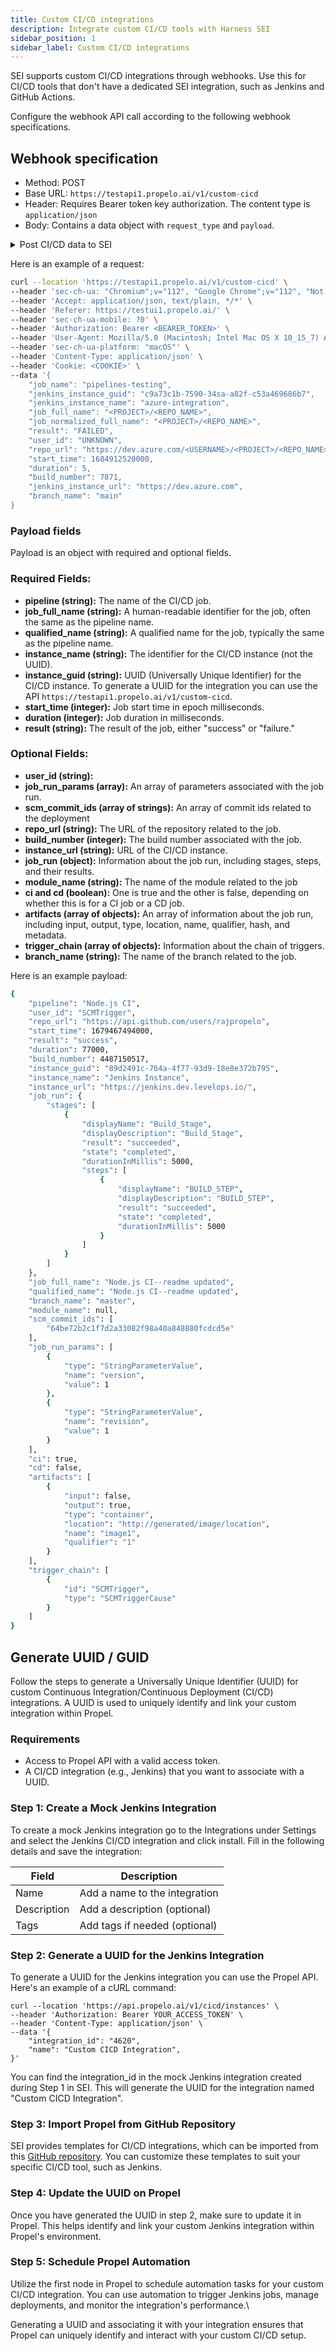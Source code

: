 ```yaml
---
title: Custom CI/CD integrations
description: Integrate custom CI/CD tools with Harness SEI
sidebar_position: 1
sidebar_label: Custom CI/CD integrations
---
```


SEI supports custom CI/CD integrations through webhooks. Use this for CI/CD tools that don't have a dedicated SEI integration, such as Jenkins and GitHub Actions.

Configure the webhook API call according to the following webhook specifications.

## Webhook specification

* Method: POST
* Base URL: `https://testapi1.propelo.ai/v1/custom-cicd`
* Header: Requires Bearer token key authorization. The content type is ```application/json```
* Body: Contains a data object with ```request_type``` and ```payload```.


<details>
<summary>Post CI/CD data to SEI</summary>

**Parameters**

**Header**

* Authorization: Bearer \<BEARER_TOKEN>
* Content-Type: application/json

**Body**

* Data: 

```bash
"{"pipeline":"Node.js CI","user_id":"SCMTrigger","repo_url":"https://api.github.com/users/rajpropelo","start_time":1679467494000,"result":"success","duration":77000,"build_number":4487150517,"instance_guid":"89d2491c-764a-4f77-93d9-18e8e372b795","instance_name":"Jenkins Instance","instance_url":"https://jenkins.dev.levelops.io/","job_run":{"stages":[{"displayName":"Build_Stage","displayDescription":"Build_Stage","result":"succeeded","state":"completed","durationInMillis":5000,"steps":[{"displayName":"BUILD_STEP","displayDescription":"BUILD_STEP","result":"succeeded","state":"completed","durationInMillis":5000}]}]},"job_full_name":"Node.js CI--readme updated","qualified_name":"Node.js CI--readme updated","branch_name":"master","module_name":null,"scm_commit_ids":["64be72b2c1f7d2a33082f98a40a848880fcdcd5e"],"job_run_params":[{"type":"StringParameterValue","name":"version","value":1},{"type":"StringParameterValue","name":"revision","value":1}],"ci":true,"cd":false,"artifacts":[{"input":false,"output":true,"type":"container","location":"http://generated/image/location","name":"image1","qualifier":"1"}],"trigger_chain":[{"id":"SCMTrigger","type":"SCMTriggerCause"}]}"
```

</details>

Here is an example of a request:

```bash
curl --location 'https://testapi1.propelo.ai/v1/custom-cicd' \
--header 'sec-ch-ua: "Chromium";v="112", "Google Chrome";v="112", "Not:A-Brand";v="99"' \
--header 'Accept: application/json, text/plain, */*' \
--header 'Referer: https://testui1.propelo.ai/' \
--header 'sec-ch-ua-mobile: ?0' \
--header 'Authorization: Bearer <BEARER_TOKEN>' \
--header 'User-Agent: Mozilla/5.0 (Macintosh; Intel Mac OS X 10_15_7) AppleWebKit/537.36 (KHTML, like Gecko) Chrome/112.0.0.0 Safari/537.36' \
--header 'sec-ch-ua-platform: "macOS"' \
--header 'Content-Type: application/json' \
--header 'Cookie: <COOKIE>' \
--data '{
    "job_name": "pipelines-testing",
    "jenkins_instance_guid": "c9a73c1b-7590-34sa-a82f-c53a469686b7",
    "jenkins_instance_name": "azure-integration",
    "job_full_name": "<PROJECT>/<REPO_NAME>",
    "job_normalized_full_name": "<PROJECT>/<REPO_NAME>",
    "result": "FAILED",
    "user_id": "UNKNOWN",
    "repo_url": "https://dev.azure.com/<USERNAME>/<PROJECT>/<REPO_NAME>",
    "start_time": 1684912520000,
    "duration": 5,
    "build_number": 7871,
    "jenkins_instance_url": "https://dev.azure.com",
    "branch_name": "main"
}

```

### Payload fields

Payload is an object with required and optional fields.

### Required Fields:

* **pipeline (string):** The name of the CI/CD job.
* **job\_full\_name (string):** A human-readable identifier for the job, often the same as the pipeline name.
* **qualified\_name (string):** A qualified name for the job, typically the same as the pipeline name.
* **instance\_name (string):** The identifier for the CI/CD instance (not the UUID).
* **instance\_guid (string):** UUID (Universally Unique Identifier) for the CI/CD instance. To generate a UUID for the integration you can use the API `https://testapi1.propelo.ai/v1/custom-cicd`.
* **start\_time (integer):** Job start time in epoch milliseconds.
* **duration (integer):** Job duration in milliseconds.
* **result (string):** The result of the job, either "success" or "failure."

### Optional Fields:

* **user\_id (string):**
* **job\_run\_params (array):** An array of parameters associated with the job run.
* **scm\_commit\_ids (array of strings):** An array of commit ids related to the deployment
* **repo\_url (string):** The URL of the repository related to the job.
* **build\_number (integer):** The build number associated with the job.
* **instance\_url (string):** URL of the CI/CD instance.
* **job\_run (object):** Information about the job run, including stages, steps, and their results.
* **module\_name (string):** The name of the module related to the job
* **ci and cd (boolean):** One is true and the other is false, depending on whether this is for a CI job or a CD job.
* **artifacts (array of objects):** An array of information about the job run, including input, output, type, location, name, qualifier, hash, and metadata.
* **trigger\_chain (array of objects):** Information about the chain of triggers.
* **branch\_name (string):** The name of the branch related to the job.

Here is an example payload:

```sh
{
    "pipeline": "Node.js CI",
    "user_id": "SCMTrigger",
    "repo_url": "https://api.github.com/users/rajpropelo",
    "start_time": 1679467494000,
    "result": "success",
    "duration": 77000,
    "build_number": 4487150517,
    "instance_guid": "89d2491c-764a-4f77-93d9-18e8e372b795",
    "instance_name": "Jenkins Instance",
    "instance_url": "https://jenkins.dev.levelops.io/",
    "job_run": {
        "stages": [
            {
                "displayName": "Build_Stage",
                "displayDescription": "Build_Stage",
                "result": "succeeded",
                "state": "completed",
                "durationInMillis": 5000,
                "steps": [
                    {
                        "displayName": "BUILD_STEP",
                        "displayDescription": "BUILD_STEP",
                        "result": "succeeded",
                        "state": "completed",
                        "durationInMillis": 5000
                    }
                ]
            }
        ]
    },
    "job_full_name": "Node.js CI--readme updated",
    "qualified_name": "Node.js CI--readme updated",
    "branch_name": "master",
    "module_name": null,
    "scm_commit_ids": [
        "64be72b2c1f7d2a33082f98a40a848880fcdcd5e"
    ],
    "job_run_params": [
        {
            "type": "StringParameterValue",
            "name": "version",
            "value": 1
        },
        {
            "type": "StringParameterValue",
            "name": "revision",
            "value": 1
        }
    ],
    "ci": true,
    "cd": false,
    "artifacts": [
        {
            "input": false,
            "output": true,
            "type": "container",
            "location": "http://generated/image/location",
            "name": "image1",
            "qualifier": "1"
        }
    ],
    "trigger_chain": [
        {
            "id": "SCMTrigger",
            "type": "SCMTriggerCause"
        }
    ]
}
```




## Generate UUID / GUID

Follow the steps to generate a Universally Unique Identifier (UUID) for custom Continuous Integration/Continuous Deployment (CI/CD) integrations. A UUID is used to uniquely identify and link your custom integration within Propel.

### Requirements

* Access to Propel API with a valid access token. 
* A CI/CD integration (e.g., Jenkins) that you want to associate with a UUID.

### Step 1: Create a Mock Jenkins Integration&#x20;

To create a mock Jenkins integration go to the Integrations under Settings and select the Jenkins CI/CD integration and click install. Fill in the following details and save the integration:

| Field       | Description                   |
| - | - |
| Name        | Add a name to the integration |
| Description | Add a description (optional)  |
| Tags        | Add tags if needed (optional) |

### Step 2: Generate a UUID for the Jenkins Integration

To generate a UUID for the Jenkins integration you can use the Propel API. Here's an example of a cURL command:

```shell
curl --location 'https://api.propelo.ai/v1/cicd/instances' \
--header 'Authorization: Bearer YOUR_ACCESS_TOKEN' \
--header 'Content-Type: application/json' \
--data '{
    "integration_id": "4620",
    "name": "Custom CICD Integration",
}' 
```

You can find the integration\_id in the mock Jenkins integration created during Step 1 in SEI. This will generate the UUID for the integration named "Custom CICD Integration".

### Step 3: Import Propel from GitHub Repository

SEI provides templates for CI/CD integrations, which can be imported from this [GitHub repository](https://github.com/harness/harness-sei-propels-templates). You can customize these templates to suit your specific CI/CD tool, such as Jenkins.

### Step 4: Update the UUID on Propel&#x20;

Once you have generated the UUID in step 2, make sure to update it in Propel. This helps identify and link your custom Jenkins integration within Propel's environment.

### Step 5: Schedule Propel Automation&#x20;

Utilize the first node in Propel to schedule automation tasks for your custom CI/CD integration. You can use automation to trigger Jenkins jobs, manage deployments, and monitor the integration's performance.\


Generating a UUID and associating it with your integration ensures that Propel can uniquely identify and interact with your custom CI/CD setup.
